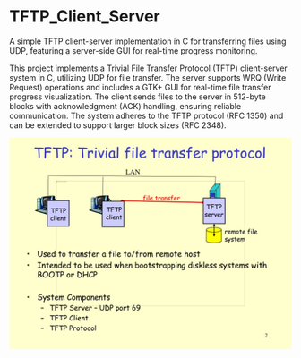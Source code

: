 # TFTP_Client_Server
A simple TFTP client-server implementation in C for transferring files using UDP, featuring a server-side GUI for real-time progress monitoring.

This project implements a Trivial File Transfer Protocol (TFTP) client-server system in C, utilizing UDP for file transfer. The server supports WRQ (Write Request) operations and includes a GTK+ GUI for real-time file transfer progress visualization. The client sends files to the server in 512-byte blocks with acknowledgment (ACK) handling, ensuring reliable communication. The system adheres to the TFTP protocol (RFC 1350) and can be extended to support larger block sizes (RFC 2348).

![TFTP Client Server Diagram](tftp-trivial-file-transfer-protocol-l.jpg)
